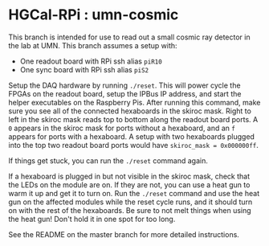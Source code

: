 # HGCal-RPi : umn-cosmic

This branch is intended for use to read out a small cosmic ray detector in the lab at UMN.
This branch assumes a setup with:
* One readout board with RPi ssh alias `piR10`
* One sync board with RPi ssh alias `piS2`

Setup the DAQ hardware by running `./reset`.
This will power cycle the FPGAs on the readout board, setup the IPBus IP address, and start the helper executables on the Raspberry Pis.
After running this command, make sure you see all of the connected hexaboards in the skiroc mask.
Right to left in the skiroc mask reads top to bottom along the readout board ports.
A `0` appears in the skiroc mask for ports without a hexaboard, and an `f` appears for ports with a hexaboard.
A setup with two hexaboards plugged into the top two readout board ports would have `skiroc_mask = 0x000000ff`. 

If things get stuck, you can run the `./reset` command again.

If a hexaboard is plugged in but not visible in the skiroc mask, check that the LEDs on the module are on.
If they are not, you can use a heat gun to warm it up and get it to turn on.
Run the `./reset` command and use the heat gun on the affected modules while the reset cycle runs, and it should turn on with the rest of the hexaboards.
Be sure to not melt things when using the heat gun!
Don't hold it in one spot for too long.

See the README on the master branch for more detailed instructions.
